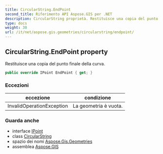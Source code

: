 ```yaml
---
title: CircularString.EndPoint
second_title: Riferimento API Aspose.GIS per .NET
description: CircularString proprietà. Restituisce una copia del punto finale della curva.
type: docs
weight: 30
url: /it/net/aspose.gis.geometries/circularstring/endpoint/
---
```

## CircularString.EndPoint property

Restituisce una copia del punto finale della curva.

```csharp
public override IPoint EndPoint { get; }
```

### Eccezioni

| eccezione | condizione |
| --- | --- |
| InvalidOperationException | La geometria è vuota. |

### Guarda anche

* interface [IPoint](../../ipoint/)
* class [CircularString](../)
* spazio dei nomi [Aspose.Gis.Geometries](../../circularstring/)
* assemblea [Aspose.GIS](../../../)



